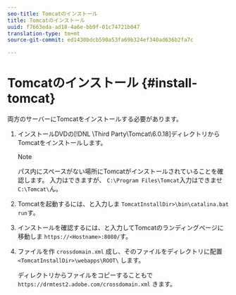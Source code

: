 ```yaml
---
seo-title: Tomcatのインストール
title: Tomcatのインストール
uuid: f7663eda-ad18-4a6e-bb9f-01c74721b047
translation-type: tm+mt
source-git-commit: ed1430bdcb590a53fa69b324ef340ad636b2fa7c

---
```



# Tomcatのインストール {#install-tomcat}

両方のサーバーにTomcatをインストールする必要があります。
1. インストールDVDの[!DNL \Third Party\Tomcat\6.0.18\]ディレクトリからTomcatをインストールします。

   >[!NOTE]
   >
   >パス内にスペースがない場所にTomcatがインストールされていることを確認します。 入力はできますが、 `C:\Program Files\Tomcat`入力はできませ `C:\Tomcat\`ん。

1. Tomcatを起動するには、と入力しま `TomcatInstallDir>\bin\catalina.bat run`す。
1. インストールを確認するには、と入力してTomcatのランディングページに移動しま `https://<Hostname>:8080/`す。
1. ファイルを作 `crossdomain.xml` 成し、そのファイルをディレクトリに配置 `<TomcatInstallDir>\webapps\ROOT\` します。

   ディレクトリからファイルをコピーすることもで `https://drmtest2.adobe.com/crossdomain.xml` きます。

